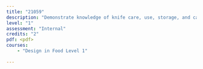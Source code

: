 ```yaml
---
title: "21059"
description: "Demonstrate knowledge of knife care, use, storage, and carrying for the hospitality industry"
level: "1"
assessment: "Internal"
credits: "2"
pdf: <pdf>
courses:
    - "Design in Food Level 1"
    
---
```

